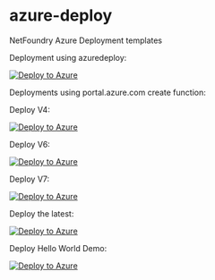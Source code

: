 # azure-deploy
NetFoundry Azure Deployment templates


Deployment using azuredeploy:

[![Deploy to Azure](https://azuredeploy.net/deploybutton.png)](https://azuredeploy.net/?repository=https://github.com/NetFoundry/azure-deploy)



Deployments using portal.azure.com create function:

Deploy V4:

[![Deploy to Azure](https://azuredeploy.net/deploybutton.png)](https://portal.azure.com/#create/Microsoft.Template/uri/https%3A%2F%2Fraw.githubusercontent.com%2FNetFoundry%2Fazure-deploy%2Fmaster%2Fversioned_templates%2FazuredeployV4.json)

Deploy V6:

[![Deploy to Azure](https://azuredeploy.net/deploybutton.png)](https://portal.azure.com/#create/Microsoft.Template/uri/https%3A%2F%2Fraw.githubusercontent.com%2FNetFoundry%2Fazure-deploy%2Fmaster%2Fversioned_templates%2FazuredeployV6.json)

Deploy V7:

[![Deploy to Azure](https://azuredeploy.net/deploybutton.png)](https://portal.azure.com/#create/Microsoft.Template/uri/https%3A%2F%2Fraw.githubusercontent.com%2FNetFoundry%2Fazure-deploy%2Fmaster%2Fversioned_templates%2FazuredeployV7.json)

Deploy the latest:

[![Deploy to Azure](https://azuredeploy.net/deploybutton.png)](https://portal.azure.com/#create/Microsoft.Template/uri/https%3A%2F%2Fraw.githubusercontent.com%2FNetFoundry%2Fazure-deploy%2Fmaster%2Fazuredeploy.json)

Deploy Hello World Demo:

[![Deploy to Azure](https://azuredeploy.net/deploybutton.png)](https://portal.azure.com/#create/Microsoft.Template/uri/https%3A%2F%2Fraw.githubusercontent.com%2FNetFoundry%2Fazure-deploy%2Fmaster%2FazureHelloWorld.json)
